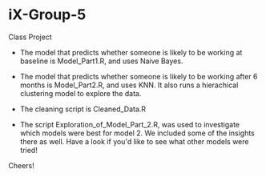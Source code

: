 # iX-Group-5
Class Project

- The model that predicts whether someone is likely to be working at baseline is Model_Part1.R, and uses Naive Bayes.

- The model that predicts whether someone is likely to be working after 6 months is Model_Part2.R, and uses KNN. It also runs a hierachical clustering model to explore the data.

- The cleaning script is Cleaned_Data.R

- The script Exploration_of_Model_Part_2.R, was used to investigate which models were best for model 2. We included some of the insights there as well. Have a look if you'd like to see what other models were tried!

Cheers!
